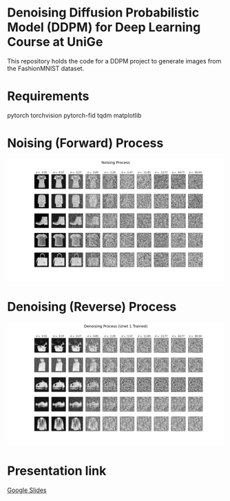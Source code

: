 # Denoising Diffusion Probabilistic Model (DDPM) for Deep Learning Course at UniGe

This repository holds the code for a DDPM project to generate images from the FashionMNIST dataset.

 # Requirements

 pytorch
 torchvision
 pytorch-fid
 tqdm
 matplotlib

 # Noising (Forward) Process

 ![Noising Process](https://github.com/chrisfinlay/ddpm/blob/main/images/noising_process.png?raw=true)


 # Denoising (Reverse) Process

 ![Denoising Process](https://github.com/chrisfinlay/ddpm/blob/main/images/denoising_process_trained_unet1.png?raw=true)

 # Presentation link

 [Google Slides](https://docs.google.com/presentation/d/1-juQUJXn4XlDZv04WkPbatqQF6KKs6PMNQKKsnmIlFs/edit?usp=sharing)